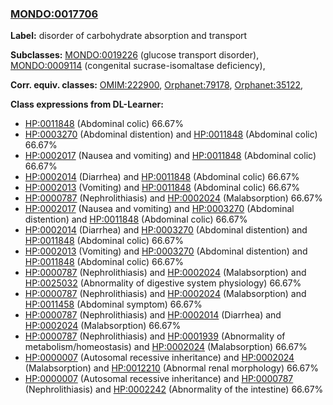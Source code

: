 
### [MONDO:0017706](http://purl.obolibrary.org/obo/MONDO_0017706)
**Label:** disorder of carbohydrate absorption and transport

**Subclasses:** [MONDO:0019226](http://purl.obolibrary.org/obo/MONDO_0019226) (glucose transport disorder), [MONDO:0009114](http://purl.obolibrary.org/obo/MONDO_0009114) (congenital sucrase-isomaltase deficiency), 

**Corr. equiv. classes:** [OMIM:222900](http://purl.obolibrary.org/obo/OMIM_222900), [Orphanet:79178](http://www.orpha.net/ORDO/Orphanet_79178), [Orphanet:35122](http://www.orpha.net/ORDO/Orphanet_35122), 

**Class expressions from DL-Learner:**

- [HP:0011848](http://purl.obolibrary.org/obo/HP_0011848) (Abdominal colic) 66.67%
- [HP:0003270](http://purl.obolibrary.org/obo/HP_0003270) (Abdominal distention) and [HP:0011848](http://purl.obolibrary.org/obo/HP_0011848) (Abdominal colic) 66.67%
- [HP:0002017](http://purl.obolibrary.org/obo/HP_0002017) (Nausea and vomiting) and [HP:0011848](http://purl.obolibrary.org/obo/HP_0011848) (Abdominal colic) 66.67%
- [HP:0002014](http://purl.obolibrary.org/obo/HP_0002014) (Diarrhea) and [HP:0011848](http://purl.obolibrary.org/obo/HP_0011848) (Abdominal colic) 66.67%
- [HP:0002013](http://purl.obolibrary.org/obo/HP_0002013) (Vomiting) and [HP:0011848](http://purl.obolibrary.org/obo/HP_0011848) (Abdominal colic) 66.67%
- [HP:0000787](http://purl.obolibrary.org/obo/HP_0000787) (Nephrolithiasis) and [HP:0002024](http://purl.obolibrary.org/obo/HP_0002024) (Malabsorption) 66.67%
- [HP:0002017](http://purl.obolibrary.org/obo/HP_0002017) (Nausea and vomiting) and [HP:0003270](http://purl.obolibrary.org/obo/HP_0003270) (Abdominal distention) and [HP:0011848](http://purl.obolibrary.org/obo/HP_0011848) (Abdominal colic) 66.67%
- [HP:0002014](http://purl.obolibrary.org/obo/HP_0002014) (Diarrhea) and [HP:0003270](http://purl.obolibrary.org/obo/HP_0003270) (Abdominal distention) and [HP:0011848](http://purl.obolibrary.org/obo/HP_0011848) (Abdominal colic) 66.67%
- [HP:0002013](http://purl.obolibrary.org/obo/HP_0002013) (Vomiting) and [HP:0003270](http://purl.obolibrary.org/obo/HP_0003270) (Abdominal distention) and [HP:0011848](http://purl.obolibrary.org/obo/HP_0011848) (Abdominal colic) 66.67%
- [HP:0000787](http://purl.obolibrary.org/obo/HP_0000787) (Nephrolithiasis) and [HP:0002024](http://purl.obolibrary.org/obo/HP_0002024) (Malabsorption) and [HP:0025032](http://purl.obolibrary.org/obo/HP_0025032) (Abnormality of digestive system physiology) 66.67%
- [HP:0000787](http://purl.obolibrary.org/obo/HP_0000787) (Nephrolithiasis) and [HP:0002024](http://purl.obolibrary.org/obo/HP_0002024) (Malabsorption) and [HP:0011458](http://purl.obolibrary.org/obo/HP_0011458) (Abdominal symptom) 66.67%
- [HP:0000787](http://purl.obolibrary.org/obo/HP_0000787) (Nephrolithiasis) and [HP:0002014](http://purl.obolibrary.org/obo/HP_0002014) (Diarrhea) and [HP:0002024](http://purl.obolibrary.org/obo/HP_0002024) (Malabsorption) 66.67%
- [HP:0000787](http://purl.obolibrary.org/obo/HP_0000787) (Nephrolithiasis) and [HP:0001939](http://purl.obolibrary.org/obo/HP_0001939) (Abnormality of metabolism/homeostasis) and [HP:0002024](http://purl.obolibrary.org/obo/HP_0002024) (Malabsorption) 66.67%
- [HP:0000007](http://purl.obolibrary.org/obo/HP_0000007) (Autosomal recessive inheritance) and [HP:0002024](http://purl.obolibrary.org/obo/HP_0002024) (Malabsorption) and [HP:0012210](http://purl.obolibrary.org/obo/HP_0012210) (Abnormal renal morphology) 66.67%
- [HP:0000007](http://purl.obolibrary.org/obo/HP_0000007) (Autosomal recessive inheritance) and [HP:0000787](http://purl.obolibrary.org/obo/HP_0000787) (Nephrolithiasis) and [HP:0002242](http://purl.obolibrary.org/obo/HP_0002242) (Abnormality of the intestine) 66.67%


